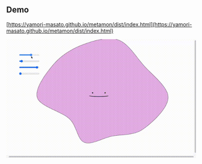 ## Demo
[https://yamori-masato.github.io/metamon/dist/index.html](https://yamori-masato.github.io/metamon/dist/index.html)

![demo](./demo.gif)
